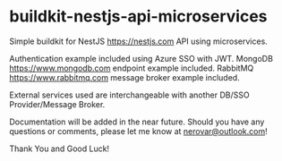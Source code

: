 # buildkit-nestjs-api-microservices

Simple buildkit for NestJS <https://nestjs.com> API using microservices.

Authentication example included using Azure SSO with JWT.
MongoDB <https://www.mongodb.com> endpoint example included.
RabbitMQ <https://www.rabbitmq.com> message broker example included.

External services used are interchangeable with another DB/SSO Provider/Message Broker.

Documentation will be added in the near future.
Should you have any questions or comments, please let me know at nerovar@outlook.com!

Thank You and Good Luck!